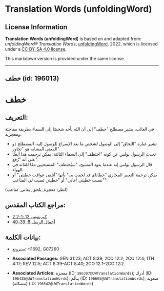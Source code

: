 # Translation Words (unfoldingWord)

## License Information

**Translation Words (unfoldingWord)** is based on and adapted from: _unfoldingWord® Translation Words_, [unfoldingWord](https://unfoldingword.org/utw), 2022, which is licensed under a [CC BY-SA 4.0 license](https://creativecommons.org/licenses/by-sa/4.0/legalcode.en).

This markdown version is provided under the same license.



--------------------------------

## خطف (id: 196013)

خطف
===

التعريف:
--------

في الغالب، يشير مصطلح "خطف" إلى أن الله يأخذ شخصًا إلى السماء بطريقة مفاجئة ومعجزية.

* تشير عبارة "اللحاق" إلى الوصول لشخص ما بعد الإسراع للوصول إليه. المصطلح ذو المعنى المشابه هو "تجاوز".
* تحدث الرسول بولس عن كونه "اختطف" إلى السماء الثالثة. يمكن ترجمت هذا أيضًا على أنه "رُفع".
* قال الرسول بولس إنه عندما يعود المسيح، "سيُختطف" المسيحيين معًا للقائه في الهواء.
* يمكن ترجمة التعبير المجازي "خطاياي قد لحقت بي" بأنها "أتلقى عواقب خطيتي" أو "بسبب خطيتي أعاني" أو "خطيتي تسبب لي المتاعب".

(انظر: معجزة, يلحق, يعاني, متاعب)

مراجع الكتاب المقدس:
--------------------

* [2 كورنثوس 12 :1–2](https://ref.ly/2Cor12:1-2Cor12:2)
* [أعمال الرسل 8: 39–40](https://ref.ly/Acts8:39-Acts8:40)

بيانات الكلمة:
--------------

* سترونغ: H1692, G07260

* **Associated Passages:** GEN 31:23; ACT 8:39; 2CO 12:2; 2CO 12:4; 1TH 4:17; REV 12:5; ACT 8:39–ACT 8:40; 2CO 12:1–2CO 12:2
* **Associated Articles:** معجزة (ID: `196397@UWTranslationWords`); أدرك (ID: `196435@UWTranslationWords`); يتألم (ID: `196605@UWTranslationWords`); صعوبة (مشكلة) (ID: `196642@UWTranslationWords`)

